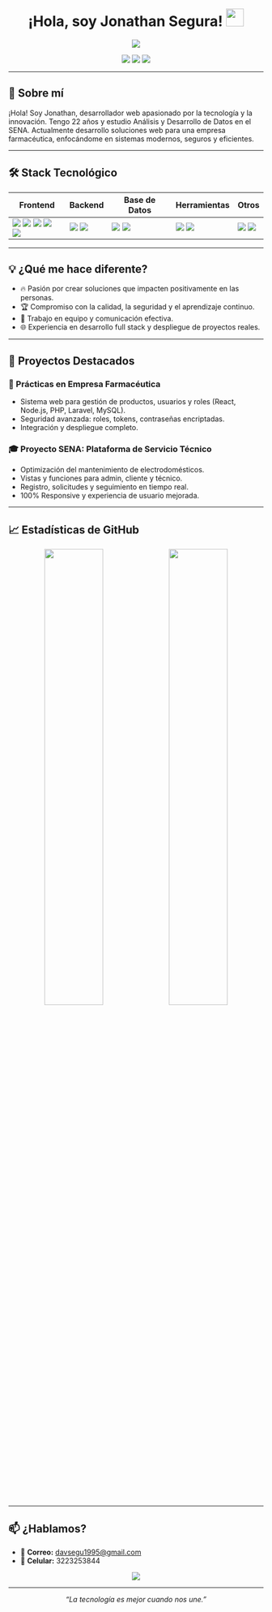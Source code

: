 <h1 align="center">¡Hola, soy Jonathan Segura! <img src="https://media.giphy.com/media/hvRJCLFzcasrR4ia7z/giphy.gif" width="35"/></h1>

<p align="center">
  <img src="https://capsule-render.vercel.app/api?type=waving&color=gradient&height=180&section=header&text=Bienvenido%20a%20mi%20GitHub!&fontSize=40&fontAlignY=35&desc=Desarrollador%20Web%20|%20Estudiante%20SENA&descAlignY=55&descAlign=60"/>
</p>

<p align="center">
  <a href="mailto:davsegu1995@gmail.com"><img src="https://img.shields.io/badge/Email-davsegu1995@gmail.com-D14836?style=for-the-badge&logo=gmail&logoColor=white"></a>
  <img src="https://img.shields.io/badge/Edad-22%20años-1abc9c?style=for-the-badge">
  <img src="https://img.shields.io/badge/Ubicación-Colombia-ffb347?style=for-the-badge">
</p>

---

## 🚀 Sobre mí

¡Hola! Soy Jonathan, desarrollador web apasionado por la tecnología y la innovación. Tengo 22 años y estudio Análisis y Desarrollo de Datos en el SENA. Actualmente desarrollo soluciones web para una empresa farmacéutica, enfocándome en sistemas modernos, seguros y eficientes.

---

## 🛠️ Stack Tecnológico

<div align="center">

| Frontend | Backend | Base de Datos | Herramientas | Otros |
|----------|---------|--------------|--------------|-------|
| <img src="https://img.shields.io/badge/React-20232A?logo=react&logoColor=61DAFB" /> <img src="https://img.shields.io/badge/Node.js-43853D?logo=node.js&logoColor=white" /> <img src="https://img.shields.io/badge/HTML5-E34F26?logo=html5&logoColor=white" /> <img src="https://img.shields.io/badge/CSS3-1572B6?logo=css3&logoColor=white" /> <img src="https://img.shields.io/badge/Bootstrap-7952B3?logo=bootstrap&logoColor=white" /> | <img src="https://img.shields.io/badge/PHP-777BB4?logo=php&logoColor=white" /> <img src="https://img.shields.io/badge/Laravel-F55247?logo=laravel&logoColor=white" /> | <img src="https://img.shields.io/badge/MySQL-4479A1?logo=mysql&logoColor=white" /> <img src="https://img.shields.io/badge/phpMyAdmin-6C78AF?logo=php&logoColor=orange" /> | <img src="https://img.shields.io/badge/Git-F05032?logo=git&logoColor=white" /> <img src="https://img.shields.io/badge/VSCode-007ACC?logo=visual-studio-code&logoColor=white" /> | <img src="https://img.shields.io/badge/Java-007396?logo=java&logoColor=white" /> <img src="https://img.shields.io/badge/Kotlin-7F52FF?logo=kotlin&logoColor=white" /> |

</div>

---

## 💡 ¿Qué me hace diferente?

- 🔥 Pasión por crear soluciones que impacten positivamente en las personas.
- 🏆 Compromiso con la calidad, la seguridad y el aprendizaje continuo.
- 🤝 Trabajo en equipo y comunicación efectiva.
- 🌐 Experiencia en desarrollo full stack y despliegue de proyectos reales.

---

## 📌 Proyectos Destacados

### 🏢 Prácticas en Empresa Farmacéutica
- Sistema web para gestión de productos, usuarios y roles (React, Node.js, PHP, Laravel, MySQL).
- Seguridad avanzada: roles, tokens, contraseñas encriptadas.
- Integración y despliegue completo.

### 🎓 Proyecto SENA: Plataforma de Servicio Técnico
- Optimización del mantenimiento de electrodomésticos.
- Vistas y funciones para admin, cliente y técnico.
- Registro, solicitudes y seguimiento en tiempo real.
- 100% Responsive y experiencia de usuario mejorada.

---

## 📈 Estadísticas de GitHub

<p align="center">
  <img src="https://github-readme-stats.vercel.app/api?username=jonsegu&show_icons=true&theme=radical" width="48%"/>
  <img src="https://github-readme-streak-stats.herokuapp.com?user=jonsegu&theme=radical" width="48%"/>
</p>

---

## 📫 ¿Hablamos?

- 📧 **Correo:** [davsegu1995@gmail.com](mailto:davsegu1995@gmail.com)
- 📱 **Celular:** 3223253844

<p align="center">
  <img src="https://capsule-render.vercel.app/api?type=waving&color=gradient&height=120&section=footer"/>
</p>

---

<p align="center"><i>“La tecnología es mejor cuando nos une.”</i></p>
